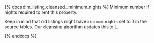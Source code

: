 {% docs dim_listing_cleansed__minimum_nights %}
Minimum number if nights required to rent this property.

Keep in mind that old listings might have `minimum_nights` set to 0 in the source tables. Our cleansing algorithm updates this to `1`.

{% enddocs %}